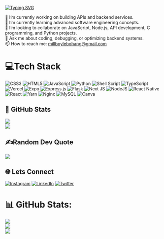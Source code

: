 [![Typing SVG](https://readme-typing-svg.demolab.com?font=JetBrains+Mono&weight=800&size=28&duration=3500&pause=700&color=0066FF&vCenter=true&width=520&lines=%24+./welcome.sh;HELLO+WORLD+%F0%9F%8C%8E;I'M+JOSHUA+CHIKASHA;FULL-STACK+%26+SYSTEMS+DEV;%5B%3A%3A+BUILDING+THE+FUTURE+%3A%3A%5D)](https://git.io/typing-svg)

🔭 I’m currently working on building APIs and backend services.  
🌱 I’m currently learning advanced software engineering concepts.  
👯 I’m looking to collaborate on JavaScript, Node.js, API development, C programming, and Python projects.  
💬 Ask me about coding, debugging, or optimizing backend systems.  
📫 How to reach me: [millboylebohang@gmail.com](mailto:millboylebohang@gmail.com)  


# 💻Tech Stack
![CSS3](https://img.shields.io/badge/css3-%231572B6.svg?style=for-the-badge&logo=css3&logoColor=white) ![HTML5](https://img.shields.io/badge/html5-%23E34F26.svg?style=for-the-badge&logo=html5&logoColor=white) ![JavaScript](https://img.shields.io/badge/javascript-%23323330.svg?style=for-the-badge&logo=javascript&logoColor=%23F7DF1E) ![Python](https://img.shields.io/badge/python-3670A0?style=for-the-badge&logo=python&logoColor=ffdd54) ![Shell Script](https://img.shields.io/badge/shell_script-%23121011.svg?style=for-the-badge&logo=gnu-bash&logoColor=white) ![TypeScript](https://img.shields.io/badge/typescript-%23007ACC.svg?style=for-the-badge&logo=typescript&logoColor=white) ![Vercel](https://img.shields.io/badge/vercel-%23000000.svg?style=for-the-badge&logo=vercel&logoColor=white) ![Expo](https://img.shields.io/badge/expo-1C1E24?style=for-the-badge&logo=expo&logoColor=#D04A37) ![Express.js](https://img.shields.io/badge/express.js-%23404d59.svg?style=for-the-badge&logo=express&logoColor=%2361DAFB) ![Flask](https://img.shields.io/badge/flask-%23000.svg?style=for-the-badge&logo=flask&logoColor=white) ![Next JS](https://img.shields.io/badge/Next-black?style=for-the-badge&logo=next.js&logoColor=white) ![NodeJS](https://img.shields.io/badge/node.js-6DA55F?style=for-the-badge&logo=node.js&logoColor=white) ![React Native](https://img.shields.io/badge/react_native-%2320232a.svg?style=for-the-badge&logo=react&logoColor=%2361DAFB) ![React](https://img.shields.io/badge/react-%2320232a.svg?style=for-the-badge&logo=react&logoColor=%2361DAFB) ![Yarn](https://img.shields.io/badge/yarn-%232C8EBB.svg?style=for-the-badge&logo=yarn&logoColor=white) ![Nginx](https://img.shields.io/badge/nginx-%23009639.svg?style=for-the-badge&logo=nginx&logoColor=white) ![MySQL](https://img.shields.io/badge/mysql-%2300f.svg?style=for-the-badge&logo=mysql&logoColor=white) ![Canva](https://img.shields.io/badge/Canva-%2300C4CC.svg?style=for-the-badge&logo=Canva&logoColor=white)



## 🚀 GitHub Stats
![](https://github-readme-stats.vercel.app/api?username=Lebohang1821&theme=radical&hide_border=false&include_all_commits=false&count_private=false)<br/>
![](https://github-readme-streak-stats.herokuapp.com/?user=Lebohang1821&theme=radical&hide_border=false)<br/>

## ✍️Random Dev Quote
![](https://quotes-github-readme.vercel.app/api?type=horizontal&theme=radical)


## 🌐 Lets Connect

[![Instagram](https://img.shields.io/badge/Instagram-Follow-%23E4405F.svg?logo=Instagram&logoColor=white)](https://instagram.com/1821beats_rsa) [![LinkedIn](https://img.shields.io/badge/LinkedIn-Connect-blue)](https://www.linkedin.com/in/joshua-chikasha/)
[![Twitter](https://img.shields.io/badge/Twitter-Follow-blue)](https://twitter.com/Lebohang1821)


# 📊 GitHub Stats:
![](https://github-readme-stats.vercel.app/api?username=lebohang1821&theme=radical&hide_border=false&include_all_commits=false&count_private=false)<br/>
![](https://nirzak-streak-stats.vercel.app/?user=lebohang1821&theme=radical&hide_border=false)<br/>
![](https://github-readme-stats.vercel.app/api/top-langs/?username=lebohang1821&theme=radical&hide_border=false&include_all_commits=false&count_private=false&layout=compact)


<!-- Proudly created with GPRM ( https://gprm.itsvg.in ) -->
